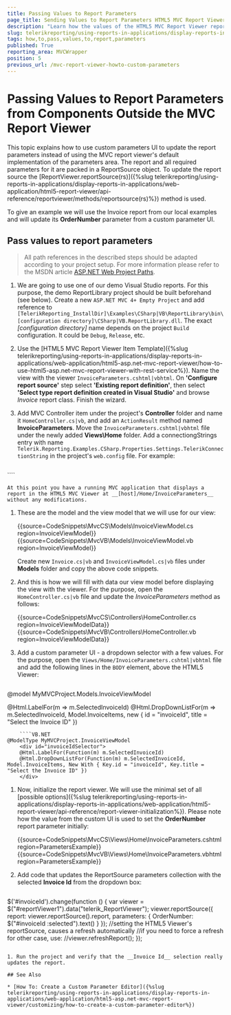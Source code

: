 ```yaml
---
title: Passing Values to Report Parameters
page_title: Sending Values to Report Parameters HTML5 MVC Report Viewer
description: "Learn how the values of the HTML5 MVC Report Viewer report parameters can be updated with data from outside the report viewer in Telerik Reporting."
slug: telerikreporting/using-reports-in-applications/display-reports-in-applications/web-application/html5-asp.net-mvc-report-viewer/customizing/how-to-pass-values-to-report-parameters
tags: how,to,pass,values,to,report,parameters
published: True
reporting_area: MVCWrapper
position: 5
previous_url: /mvc-report-viewer-howto-custom-parameters
---
```


# Passing Values to Report Parameters from Components Outside the MVC Report Viewer

This topic explains how to use custom parameters UI to update the report parameters instead of using the MVC report viewer's default implementation of the parameters area. The report and all required parameters for it are packed in a ReportSource object. To update the report source the [ReportViewer.reportSource(rs)]({%slug telerikreporting/using-reports-in-applications/display-reports-in-applications/web-application/html5-report-viewer/api-reference/reportviewer/methods/reportsource(rs)%}) method is used.

To give an example we will use the Invoice report from our local examples and will update its __OrderNumber__ parameter from a custom parameter UI.

## Pass values to report parameters

> All path references in the described steps should be adapted according to your project setup. For more information please refer to the MSDN article [ASP.NET Web Project Paths](https://learn.microsoft.com/en-us/previous-versions/ms178116(v=vs.140)).

1. We are going to use one of our demo Visual Studio reports. For this purpose, the demo ReportLibrary project should be built beforehand (see below). Create a new `ASP.NET MVC 4+ Empty Project` and add reference to `[TelerikReporting_InstallDir]\Examples\CSharp|VB\ReportLibrary\bin\[configuration directory]\CSharp|VB.ReportLibrary.dll`. The exact *[configuration directory]* name depends on the project `Build` configuration. It could be `Debug`, `Release`, etc. 

1. Use the [HTML5 MVC Report Viewer Item Template]({%slug telerikreporting/using-reports-in-applications/display-reports-in-applications/web-application/html5-asp.net-mvc-report-viewer/how-to-use-html5-asp.net-mvc-report-viewer-with-rest-service%}).
	Name the view with the viewer `InvoiceParameters.cshtml|vbhtml`. On __'Configure report source'__ step select __'Existing report definition'__, then select __'Select type report definition created in Visual Studio'__ and browse *Invoice* report class. Finish the wizard.

1. Add MVC Controller item under the project's __Controller__ folder and name it `HomeController.cs|vb`, and add an `ActionResult` method named __InvoiceParameters__. Move the `InvoiceParameters.cshtml|vbhtml` file under the newly added __Views\Home__ folder. Add a connectiongStrings entry with name `Telerik.Reporting.Examples.CSharp.Properties.Settings.TelerikConnectionString` in the project's `web.config` file. For example:

	````XML
<connectionStrings>
		 <add name="Telerik.Reporting.Examples.CSharp.Properties.Settings.TelerikConnectionString"
					connectionString="Data Source=(local);Initial Catalog=AdventureWorks;Integrated Security=SSPI"
					providerName="System.Data.SqlClient" />
	</connectionStrings>
````


	At this point you have a running MVC application that displays a report in the HTML5 MVC Viewer at __[host]/Home/InvoiceParameters__ without any modifications. 

1. These are the model and the view model that we will use for our view:

	{{source=CodeSnippets\MvcCS\Models\InvoiceViewModel.cs region=InvoiceViewModel}}
	{{source=CodeSnippets\MvcVB\Models\InvoiceViewModel.vb region=InvoiceViewModel}}


	Create new `Invoice.cs|vb` and `InvoiceViewModel.cs|vb` files under __Models__ folder and copy the above code snippets.

1. And this is how we will fill with data our view model before displaying the view with the viewer. For the purpose, open the `HomeController.cs|vb` file and update the *InvoiceParameters* method as follows:

	{{source=CodeSnippets\MvcCS\Controllers\HomeController.cs region=InvoiceViewModelData}}
	{{source=CodeSnippets\MvcVB\Controllers\HomeController.vb region=InvoiceViewModelData}}


1. Add a custom parameter UI - a dropdown selector with a few values. For the purpose, open the `Views/Home/InvoiceParameters.cshtml|vbhtml` file and add the following lines in the `BODY` element, above the HTML5 Viewer:

	````C#
@model MyMVCProject.Models.InvoiceViewModel
	<div id="invoiceIdSelector">
  	@Html.LabelFor(m => m.SelectedInvoiceId)
  	@Html.DropDownListFor(m => m.SelectedInvoiceId, Model.InvoiceItems, new { id = "invoiceId", title = "Select the Invoice ID" })
	</div>
````
	````VB.NET
@ModelType MyMVCProject.InvoiceViewModel
	<div id="invoiceIdSelector">
  	@Html.LabelFor(Function(m) m.SelectedInvoiceId)
  	@Html.DropDownListFor(Function(m) m.SelectedInvoiceId, Model.InvoiceItems, New With { Key.id = "invoiceId", Key.title = "Select the Invoice ID" })
	</div>
````

1. Now, initialize the report viewer. We will use the minimal set of all [possible options]({%slug telerikreporting/using-reports-in-applications/display-reports-in-applications/web-application/html5-report-viewer/api-reference/report-viewer-initialization%}). Please note how the value from the custom UI is used to set the __OrderNumber__ report parameter initially:

	{{source=CodeSnippets\MvcCS\Views\Home\InvoiceParameters.cshtml region=ParametersExample}}
	{{source=CodeSnippets\MvcVB\Views\Home\InvoiceParameters.vbhtml region=ParametersExample}}


1. Add code that updates the ReportSource parameters collection with the selected __Invoice Id__ from the dropdown box:

	````JavaScript
$('#invoiceId').change(function () {
		var viewer = $("#reportViewer1").data("telerik_ReportViewer");
		viewer.reportSource({
			report: viewer.reportSource().report,
			parameters: { OrderNumber: $("#invoiceId :selected").text() }
		});
		//setting the HTML5 Viewer's reportSource, causes a refresh automatically
		//if you need to force a refresh for other case, use:
		//viewer.refreshReport();
	});
````

1. Run the project and verify that the __Invoice Id__ selection really updates the report.

## See Also

* [How To: Create a Custom Parameter Editor]({%slug telerikreporting/using-reports-in-applications/display-reports-in-applications/web-application/html5-asp.net-mvc-report-viewer/customizing/how-to-create-a-custom-parameter-editor%})
